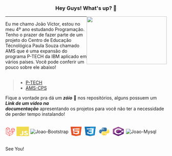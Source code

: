 
<h3 align="center">Hey Guys! What's up? 👋</h3>    
<img src="https://media.giphy.com/media/v1.Y2lkPTc5MGI3NjExYjN4dTlpNnlsNG1xM3d5eGx3OGszaGs4aWE1NTZhOGRpYzhnNTdtNyZlcD12MV9pbnRlcm5hbF9naWZfYnlfaWQmY3Q9Zw/krkrHAEodHgzP72rTI/giphy.gif" height="150px" width="250px" align="right">  
<hr align="center">
 Eu me chamo João Victor, estou no meu 4º ano estudando Programação. Tenho o prazer de fazer parte de um projeto do 
 Centro de Educação Técnológica Paula Souza chamado AMS que é uma expansão do programa P-TECH da IBM aplicado em vários países. 
 Você pode conferir um pouco sobre  ele abaixo! <br>
<br>

> - [P-TECH](https://www.ibm.com/blogs/ibm-comunica/ibm-e-cps/)
> - [AMS-CPS](https://www.jorgestreet.com.br/cursos/mtec-desenvolvimento-de-sistemas/)


Fique a vontade pra dá um ***zóio*** 👀 nos repositórios, alguns possuem um ___Link de um vídeo na <br>  documentação___ apresentando os projetos para você não ter a necessidade de perder tempo instalando! 

<div style="display: inline_block"><br>
  <img align="center" alt="Joao-Laravel" height="30" width="30" src="img/laravel.png">
  <img align="center" alt="Joao-Js" height="30" width="40" src="https://raw.githubusercontent.com/devicons/devicon/master/icons/javascript/javascript-plain.svg">
  <img align="center" alt="Joao-Bootstrap" height="30" width="40" src="https://cdn.jsdelivr.net/gh/devicons/devicon/icons/bootstrap/bootstrap-original-wordmark.svg" />
  <img align="center" alt="Joao-HTML" height="30" width="40" src="https://raw.githubusercontent.com/devicons/devicon/master/icons/html5/html5-original.svg">
  <img align="center" alt="Joao-CSS" height="30" width="40" src="https://raw.githubusercontent.com/devicons/devicon/master/icons/css3/css3-original.svg">
  <img align="center" alt="Joao-Python" height="30" width="40" src="https://raw.githubusercontent.com/devicons/devicon/master/icons/python/python-original.svg">
  <img align="center" alt="Joao-Csharp" height="30" width="40" src="https://raw.githubusercontent.com/devicons/devicon/master/icons/csharp/csharp-original.svg">
  <img align="center" alt="Joao-Mysql" height="30" width="40" src="https://cdn.jsdelivr.net/gh/devicons/devicon/icons/mysql/mysql-plain.svg" />
</div>

<br>



See You! 



<!--
**joaovsj/joaovsj** is a ✨ _special_ ✨ repository because its `README.md` (this file) appears on your GitHub profile.

Here are some ideas to get you started:

- 🔭 I’m currently working on ...
- 🌱 I’m currently learning ...
- 👯 I’m looking to collaborate on ...
- 🤔 I’m looking for help with ...
- 💬 Ask me about ...
- 📫 How to reach me: ...
- 😄 Pronouns: ...
- ⚡ Fun fact: ...
-->
